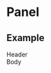 # Panel

## Example

<div class="playground">
  <div class="panel">
    <div class="panel-header">Header</div>
    <div class="panel-body">
      Body
    </div>
  </div>
</div>

<style>
.playground {
  @apply bg-light-light;
}
</style>

